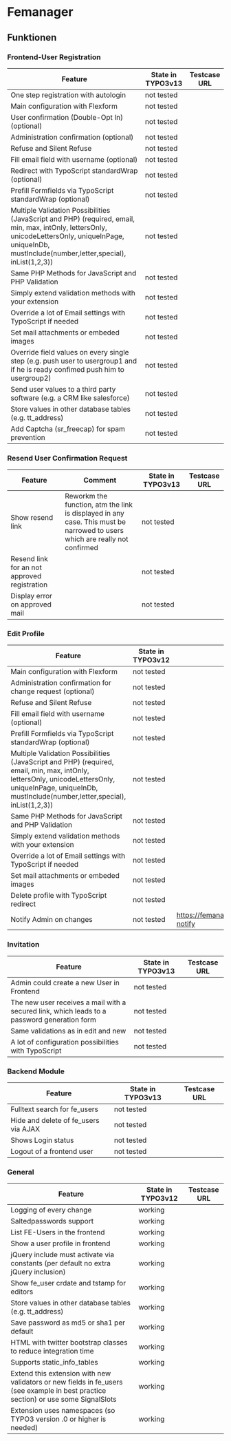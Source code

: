 # Femanager

## Funktionen

### Frontend-User Registration
| Feature                                                                                                                                                                                                    | State in TYPO3v13 | Testcase URL |
|------------------------------------------------------------------------------------------------------------------------------------------------------------------------------------------------------------|-------------------|--------------|
| One step registration with autologin                                                                                                                                                                       | not tested        |              |
| Main configuration with Flexform                                                                                                                                                                           | not tested        |              |
| User confirmation (Double-Opt In) (optional)                                                                                                                                                               | not tested        |              |
| Administration confirmation (optional)                                                                                                                                                                     | not tested        |              |
| Refuse and Silent Refuse                                                                                                                                                                                   | not tested        |              |
| Fill email field with username (optional)                                                                                                                                                                  | not tested        |              |
| Redirect with TypoScript standardWrap (optional)                                                                                                                                                           | not tested        |              |
| Prefill Formfields via TypoScript standardWrap (optional)                                                                                                                                                  | not tested        |              |
| Multiple Validation Possibilities (JavaScript and PHP) (required, email, min, max, intOnly, lettersOnly, unicodeLettersOnly, uniqueInPage, uniqueInDb, mustInclude(number,letter,special), inList(1,2,3))  | not tested        |              |
| Same PHP Methods for JavaScript and PHP Validation                                                                                                                                                         | not tested        |              |
| Simply extend validation methods with your extension                                                                                                                                                       | not tested        |              |
| Override a lot of Email settings with TypoScript if needed                                                                                                                                                 | not tested        |              |
| Set mail attachments or embeded images                                                                                                                                                                     | not tested        |              |
| Override field values on every single step (e.g. push user to usergroup1 and if he is ready confimed push him to usergroup2)                                                                               | not tested        |              |
| Send user values to a third party software (e.g. a CRM like salesforce)                                                                                                                                    | not tested        |              |
| Store values in other database tables (e.g. tt_address)                                                                                                                                                    | not tested        |              |
| Add Captcha (sr_freecap) for spam prevention                                                                                                                                                               | not tested        |              |

### Resend User Confirmation Request

| Feature                                      | Comment                                                                                                                    | State in TYPO3v13 | Testcase URL |
|----------------------------------------------|----------------------------------------------------------------------------------------------------------------------------|-------------------|--------------|
| Show resend link                             | Reworkm the function, atm the link is displayed in any case. This must be narrowed to users which are really not confirmed | not tested        |              |
| Resend link for an not approved registration |                                                                                                                            | not tested        |              |
| Display error on approved mail               |                                                                                                                            |      not tested     |    |

### Edit Profile

| Feature                                                                                                                                                                                                   | State in TYPO3v12 | Testcase URL                                        |
|-----------------------------------------------------------------------------------------------------------------------------------------------------------------------------------------------------------|-------------------|-----------------------------------------------------|
| Main configuration with Flexform                                                                                                                                                                          | not tested        |                                                     |
| Administration confirmation for change request (optional)                                                                                                                                                 | not tested        |                                                     |
| Refuse and Silent Refuse                                                                                                                                                                                  | not tested        |                                                     |
| Fill email field with username (optional)                                                                                                                                                                 | not tested        |                                                     |
| Prefill Formfields via TypoScript standardWrap (optional)                                                                                                                                                 | not tested        |                                                     |
| Multiple Validation Possibilities (JavaScript and PHP) (required, email, min, max, intOnly, lettersOnly, unicodeLettersOnly, uniqueInPage, uniqueInDb, mustInclude(number,letter,special), inList(1,2,3)) | not tested        |                                                     |
| Same PHP Methods for JavaScript and PHP Validation                                                                                                                                                        | not tested        |                                                     |
| Simply extend validation methods with your extension                                                                                                                                                      | not tested        |                                                     |
| Override a lot of Email settings with TypoScript if needed                                                                                                                                                | not tested        |                                                     |
| Set mail attachments or embeded images                                                                                                                                                                    | not tested        |                                                     |
| Delete profile with TypoScript redirect                                                                                                                                                                   | not tested        |                                                     |
| Notify Admin on changes                                                                                                                                                                                   | not tested        | https://femanager.ddev.site/edit/small/admin-notify |

### Invitation

| Feature                                                                                     | State in TYPO3v13 | Testcase URL |
|---------------------------------------------------------------------------------------------|-------------------|--------------|
| Admin could create a new User in Frontend                                                   | not tested        |              |
| The new user receives a mail with a secured link, which leads to a password generation form | not tested        |              |
| Same validations as in edit and new                                                         | not tested        |              |
| A lot of configuration possibilities with TypoScript                                        | not tested        |              |

### Backend Module

| Feature                                | State in TYPO3v13 | Testcase URL |
|----------------------------------------|-------------------|--------------|
| Fulltext search for fe_users           | not tested        |              |
| Hide and delete of fe_users via AJAX   | not tested        |              |
| Shows Login status                     | not tested        |              |
| Logout of a frontend user              | not tested        |              |

### General

| Feature                                                                                                                            | State in TYPO3v12 | Testcase URL |
|------------------------------------------------------------------------------------------------------------------------------------|-------------------|--------------|
| Logging of every change                                                                                                            | working           |              |
| Saltedpasswords support                                                                                                            | working           |              |
| List FE-Users in the frontend                                                                                                      | working           |              |
| Show a user profile in frontend                                                                                                    | working           |              |
| jQuery include must activate via constants (per default no extra jQuery inclusion)                                                 | working           |              |
| Show fe_user crdate and tstamp for editors                                                                                         | working           |              |
| Store values in other database tables (e.g. tt_address)                                                                            | working           |              |
| Save password as md5 or sha1 per default                                                                                           | working           |              |
| HTML with twitter bootstrap classes to reduce integration time                                                                     | working           |              |
| Supports static_info_tables                                                                                                        | working           |              |
| Extend this extension with new validators or new fields in fe_users (see example in best practice section) or use some SignalSlots | working           |              |
| Extension uses namespaces (so TYPO3 version .0 or higher is needed)                                                                | working           |              |
